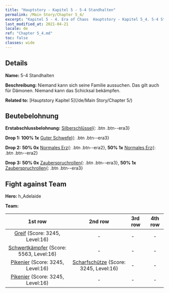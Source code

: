 ```yaml
---
title: "Hauptstory - Kapitel 5 - 5-4 Standhalten"
permalink: /Main Story/Chapter 5_4/
excerpt: "Kapitel 5 - 4. Era of Chaos  Hauptstory - Kapitel 5_4. 5-4 Standhalten"
last_modified_at: 2021-04-21
locale: de
ref: "Chapter 5_4.md"
toc: false
classes: wide
---
```


## Details

 **Name:** 5-4 Standhalten

 **Beschreibung:** Niemand kann sich seine Familie aussuchen. Das gilt auch für Dämonen. Niemand kann das Schicksal bekämpfen.

 **Related to:** [Hauptstory Kapitel 5](/de/Main Story/Chapter 5/)

## Beutebelohnung

 **Erstabschlussbelohnung:** [Silberschlüssel](/de/Items/con_693/){: .btn .btn--era3}

 **Drop 1:** **100% 1x** [Guter Schwefel](/de/Items/mat_15/){: .btn .btn--era3}

 **Drop 2:** **50% 0x** [Normales Erz](/de/Items/mat_6/){: .btn .btn--era2}, **50% 1x** [Normales Erz](/de/Items/mat_6/){: .btn .btn--era2}

 **Drop 3:** **50% 0x** [Zauberspruchrollen](/de/Items/con_694/){: .btn .btn--era3}, **50% 1x** [Zauberspruchrollen](/de/Items/con_694/){: .btn .btn--era3}


## Fight against Team
 **Hero:** h_Adelaide

 **Team:**


  | 1st row | 2nd row | 3rd row | 4th row |
  |:----:|:----:|:----|:----:|
  | [Greif](/de/units/Griffin/) (Score: 3245, Level:16)  | - | - | - |
  | [Schwertkämpfer](/de/units/Swordsman/) (Score: 5563, Level:16)  | - | - | - |
  | [Pikenier](/de/units/Pikeman/) (Score: 3245, Level:16)  | [Scharfschütze](/de/units/Marksman/) (Score: 3245, Level:16)  | - | - |
  | [Pikenier](/de/units/Pikeman/) (Score: 3245, Level:16)  | - | - | - |


